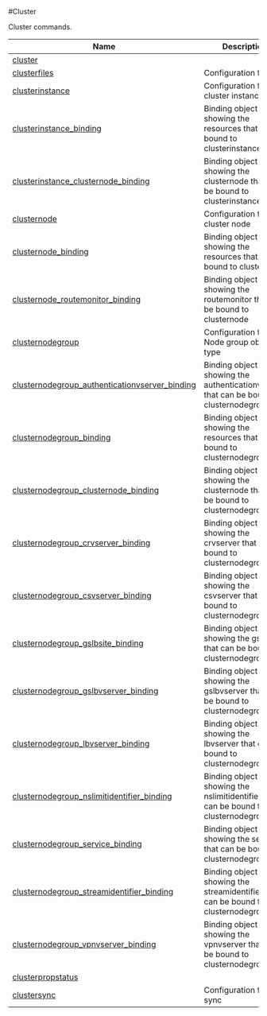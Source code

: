 #Cluster

Cluster commands.


<table><thead><tr><th>Name</th><th>Description</th></tr></thead><tbody><tr><td><a href="../../../configuration/cluster/cluster/cluster">cluster</a></td><td></td><tr><tr><td><a href="../../../configuration/cluster/clusterfiles/clusterfiles">clusterfiles</a></td><td>Configuration for files</td><tr><tr><td><a href="../../../configuration/cluster/clusterinstance/clusterinstance">clusterinstance</a></td><td>Configuration for cluster instance</td><tr><tr><td><a href="../../../configuration/cluster/clusterinstance_binding/clusterinstance_binding">clusterinstance_binding</a></td><td>Binding object showing the resources that can be bound to clusterinstance</td><tr><tr><td><a href="../../../configuration/cluster/clusterinstance_clusternode_binding/clusterinstance_clusternode_binding">clusterinstance_clusternode_binding</a></td><td>Binding object showing the clusternode that can be bound to clusterinstance</td><tr><tr><td><a href="../../../configuration/cluster/clusternode/clusternode">clusternode</a></td><td>Configuration for cluster node</td><tr><tr><td><a href="../../../configuration/cluster/clusternode_binding/clusternode_binding">clusternode_binding</a></td><td>Binding object showing the resources that can be bound to clusternode</td><tr><tr><td><a href="../../../configuration/cluster/clusternode_routemonitor_binding/clusternode_routemonitor_binding">clusternode_routemonitor_binding</a></td><td>Binding object showing the routemonitor that can be bound to clusternode</td><tr><tr><td><a href="../../../configuration/cluster/clusternodegroup/clusternodegroup">clusternodegroup</a></td><td>Configuration for Node group object type</td><tr><tr><td><a href="../../../configuration/cluster/clusternodegroup_authenticationvserver_binding/clusternodegroup_authenticationvserver_binding">clusternodegroup_authenticationvserver_binding</a></td><td>Binding object showing the authenticationvserver that can be bound to clusternodegroup</td><tr><tr><td><a href="../../../configuration/cluster/clusternodegroup_binding/clusternodegroup_binding">clusternodegroup_binding</a></td><td>Binding object showing the resources that can be bound to clusternodegroup</td><tr><tr><td><a href="../../../configuration/cluster/clusternodegroup_clusternode_binding/clusternodegroup_clusternode_binding">clusternodegroup_clusternode_binding</a></td><td>Binding object showing the clusternode that can be bound to clusternodegroup</td><tr><tr><td><a href="../../../configuration/cluster/clusternodegroup_crvserver_binding/clusternodegroup_crvserver_binding">clusternodegroup_crvserver_binding</a></td><td>Binding object showing the crvserver that can be bound to clusternodegroup</td><tr><tr><td><a href="../../../configuration/cluster/clusternodegroup_csvserver_binding/clusternodegroup_csvserver_binding">clusternodegroup_csvserver_binding</a></td><td>Binding object showing the csvserver that can be bound to clusternodegroup</td><tr><tr><td><a href="../../../configuration/cluster/clusternodegroup_gslbsite_binding/clusternodegroup_gslbsite_binding">clusternodegroup_gslbsite_binding</a></td><td>Binding object showing the gslbsite that can be bound to clusternodegroup</td><tr><tr><td><a href="../../../configuration/cluster/clusternodegroup_gslbvserver_binding/clusternodegroup_gslbvserver_binding">clusternodegroup_gslbvserver_binding</a></td><td>Binding object showing the gslbvserver that can be bound to clusternodegroup</td><tr><tr><td><a href="../../../configuration/cluster/clusternodegroup_lbvserver_binding/clusternodegroup_lbvserver_binding">clusternodegroup_lbvserver_binding</a></td><td>Binding object showing the lbvserver that can be bound to clusternodegroup</td><tr><tr><td><a href="../../../configuration/cluster/clusternodegroup_nslimitidentifier_binding/clusternodegroup_nslimitidentifier_binding">clusternodegroup_nslimitidentifier_binding</a></td><td>Binding object showing the nslimitidentifier that can be bound to clusternodegroup</td><tr><tr><td><a href="../../../configuration/cluster/clusternodegroup_service_binding/clusternodegroup_service_binding">clusternodegroup_service_binding</a></td><td>Binding object showing the service that can be bound to clusternodegroup</td><tr><tr><td><a href="../../../configuration/cluster/clusternodegroup_streamidentifier_binding/clusternodegroup_streamidentifier_binding">clusternodegroup_streamidentifier_binding</a></td><td>Binding object showing the streamidentifier that can be bound to clusternodegroup</td><tr><tr><td><a href="../../../configuration/cluster/clusternodegroup_vpnvserver_binding/clusternodegroup_vpnvserver_binding">clusternodegroup_vpnvserver_binding</a></td><td>Binding object showing the vpnvserver that can be bound to clusternodegroup</td><tr><tr><td><a href="../../../configuration/cluster/clusterpropstatus/clusterpropstatus">clusterpropstatus</a></td><td></td><tr><tr><td><a href="../../../configuration/cluster/clustersync/clustersync">clustersync</a></td><td>Configuration for sync</td><tr></tbody></table>

